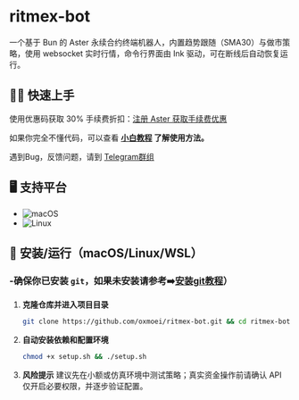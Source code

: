 # ritmex-bot

一个基于 Bun 的 Aster 永续合约终端机器人，内置趋势跟随（SMA30）与做市策略，使用 websocket 实时行情，命令行界面由 Ink 驱动，可在断线后自动恢复运行。

## 💁‍♀️ 快速上手

使用优惠码获取 30% 手续费折扣：[注册 Aster 获取手续费优惠](https://www.asterdex.com/zh-CN/referral/5e0897)

如果你完全不懂代码，可以查看 **[小白教程](simple-readme.md) 了解使用方法。**

遇到Bug，反馈问题，请到 [Telegram群组](https://t.me/+4fdo0quY87o4Mjhh)

## 🖥️ **支持平台**
- ![macOS](https://img.shields.io/badge/-macOS-000000?logo=apple&logoColor=white)
- ![Linux](https://img.shields.io/badge/-Linux-FCC624?logo=linux&logoColor=black)

## 🤖 安装/运行（macOS/Linux/WSL）
### -确保你已安装 `git`，如果未安装请参考➡️[安装git教程](./安装git教程.md)）
1. **克隆仓库并进入项目目录**
     ```bash
     git clone https://github.com/oxmoei/ritmex-bot.git && cd ritmex-bot 
     ```
2. **自动安装依赖和配置环境**
     ```bash
     chmod +x setup.sh && ./setup.sh
     ```
3. **风险提示**
   建议先在小额或仿真环境中测试策略；真实资金操作前请确认 API 仅开启必要权限，并逐步验证配置。

